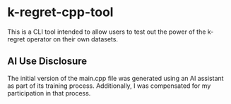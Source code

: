 # k-regret-cpp-tool

This is a CLI tool intended to allow users to test out the power of the k-regret operator on their own datasets.

## AI Use Disclosure

The initial version of the main.cpp file was generated using an AI assistant as part of its training process. Additionally, I was compensated for my participation in that process. 